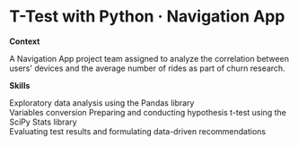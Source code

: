 # T-Test with Python · Navigation App

**Context**  

A Navigation App project team assigned to analyze the correlation between users' devices and the average number of rides as part of churn research.

**Skills**  

Exploratory data analysis using the Pandas library  
Variables conversion
Preparing and conducting hypothesis t-test using the SciPy Stats library  
Evaluating test results and formulating data-driven recommendations

